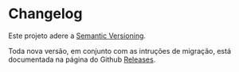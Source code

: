 # Changelog

Este projeto adere a [Semantic Versioning](http://semver.org/).

Toda nova versão, em conjunto com as intruções de migração, está documentada na página do Github [Releases](https://github.com/vtex-apps/storefront-sdk/releases).
